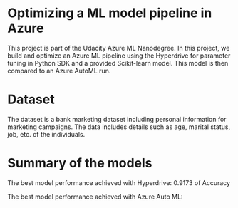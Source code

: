 # Optimizing a ML model pipeline in Azure

This project is part of the Udacity Azure ML Nanodegree. 
In this project, we build and optimize an Azure ML pipeline using the Hyperdrive for parameter tuning in Python SDK and a provided Scikit-learn model. 
This model is then compared to an Azure AutoML run.

# Dataset

The dataset is a bank marketing dataset including personal information for marketing campaigns.
The data includes details such as age, marital status, job, etc. of the individuals.

# Summary of the models

The best model performance achieved with Hyperdrive: 0.9173 of Accuracy


The best model performance achieved with Azure Auto ML:
